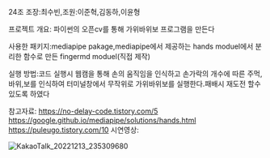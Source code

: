 24조
조장:최수빈,조원:이준혁,김동하,이윤형

프로젝트 개요: 파이썬의 오픈cv를 통해 가위바위보 프로그램을 만든다

사용한 패키지:mediapipe pakage,mediapipe에서 제공하는 hands moduel에서 분리한 함수로 만든 fingermd moduel(직접 제작)

실행 방법:코드 실행시 웹캠을 통해 손의 움직임을 인식하고 
손가락의 개수에 따른 주먹,바위,보를 인식하여 
터미널창에서 무작위로 가위바위보를 실행한다.패배시 재도전 할수 있도록 하였다

참고자료:
https://no-delay-code.tistory.com/5
https://google.github.io/mediapipe/solutions/hands.html
https://puleugo.tistory.com/10
시연영상:


![KakaoTalk_20221213_235309680](https://user-images.githubusercontent.com/85217336/207366604-9e1cca38-5c18-49c7-9a3e-cffcc2f244f4.gif)
